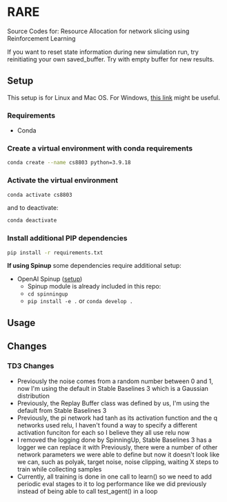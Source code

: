 # RARE
Source Codes for: Resource Allocation for network slicing using Reinforcement Learning

If you want to reset state information during new simulation run, try reinitiating your own saved_buffer. Try with empty buffer for new results.

## Setup
This setup is for Linux and Mac OS.
For Windows, [this link](https://docs.python.org/3/library/venv.html) might be useful.

### Requirements
- Conda

### Create a virtual environment with conda requirements
```bash
conda create --name cs8803 python=3.9.18
```

### Activate the virtual environment
```bash
conda activate cs8803
```
and to deactivate:
```bash
conda deactivate
```

### Install additional PIP dependencies
```bash
pip install -r requirements.txt
```


**If using Spinup** some dependencies require additional setup:
- OpenAI Spinup ([setup](https://spinningup.openai.com/en/latest/user/installation.html))
    - Spinup module is already included in this repo:
    - `cd spinningup`
    - `pip install -e .` or `conda develop .`

## Usage

## Changes 

### TD3 Changes
- Previously the noise comes from a random number between 0 and 1, 
now I'm using the default in Stable Baselines 3 which is a Gaussian distribution
- Previously, the Replay Buffer class was defined by us,
I'm using the default from Stable Baselines 3
- Previously, the pi network had tanh as its activation function and the q networks used relu,
I haven't found a way to specify a different activation funciton for each so I believe they all use relu now
- I removed the logging done by SpinningUp, Stable Baselines 3 has a logger we can replace it with
Previously, there were a number of other network parameters we were able to define but now it doesn't look like we can,
such as polyak, target noise, noise clipping, waiting X steps to train while collecting samples
- Currently, all training is done in one call to learn() so we need to add periodic eval stages to it to log performance like we did previously instead of being able to call test_agent() in a loop
